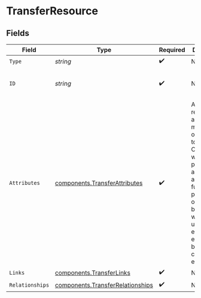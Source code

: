 # TransferResource


## Fields

| Field                                                                                                                                                                                                                           | Type                                                                                                                                                                                                                            | Required                                                                                                                                                                                                                        | Description                                                                                                                                                                                                                     | Example                                                                                                                                                                                                                         |
| ------------------------------------------------------------------------------------------------------------------------------------------------------------------------------------------------------------------------------- | ------------------------------------------------------------------------------------------------------------------------------------------------------------------------------------------------------------------------------- | ------------------------------------------------------------------------------------------------------------------------------------------------------------------------------------------------------------------------------- | ------------------------------------------------------------------------------------------------------------------------------------------------------------------------------------------------------------------------------- | ------------------------------------------------------------------------------------------------------------------------------------------------------------------------------------------------------------------------------- |
| `Type`                                                                                                                                                                                                                          | *string*                                                                                                                                                                                                                        | :heavy_check_mark:                                                                                                                                                                                                              | N/A                                                                                                                                                                                                                             |                                                                                                                                                                                                                                 |
| `ID`                                                                                                                                                                                                                            | *string*                                                                                                                                                                                                                        | :heavy_check_mark:                                                                                                                                                                                                              | N/A                                                                                                                                                                                                                             | aba332a2-24a2-46de-8257-5040e71ab210                                                                                                                                                                                            |
| `Attributes`                                                                                                                                                                                                                    | [components.TransferAttributes](../../models/components/transferattributes.md)                                                                                                                                                  | :heavy_check_mark:                                                                                                                                                                                                              | An object representing a transfer of money from one account to another. <br/>Created when a person takes an advance against a future paycheck, or on a daily basis <br/>when we update estimated earnings based on current employment.<br/> |                                                                                                                                                                                                                                 |
| `Links`                                                                                                                                                                                                                         | [components.TransferLinks](../../models/components/transferlinks.md)                                                                                                                                                            | :heavy_check_mark:                                                                                                                                                                                                              | N/A                                                                                                                                                                                                                             |                                                                                                                                                                                                                                 |
| `Relationships`                                                                                                                                                                                                                 | [components.TransferRelationships](../../models/components/transferrelationships.md)                                                                                                                                            | :heavy_check_mark:                                                                                                                                                                                                              | N/A                                                                                                                                                                                                                             |                                                                                                                                                                                                                                 |